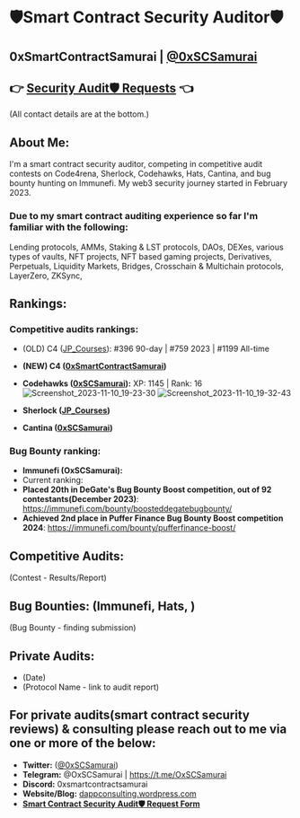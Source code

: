 # 🛡️Smart Contract Security Auditor🛡️
## 0xSmartContractSamurai | [@0xSCSamurai](https://twitter.com/0xSCSamurai)

## 👉 **[Security Audit🛡️ Requests](https://app.deform.cc/form/cac0cfd4-e161-4048-b9fb-84819cc5e158)** 👈

(All contact details are at the bottom.)


## **About Me**:

I'm a smart contract security auditor, competing in competitive audit contests on Code4rena, Sherlock, Codehawks, Hats, Cantina, and bug bounty hunting on Immunefi. 
My web3 security journey started in February 2023.

### Due to my smart contract auditing experience so far I'm familiar with the following:
Lending protocols, AMMs, Staking & LST protocols, DAOs, DEXes, various types of vaults, NFT projects, NFT based gaming projects, Derivatives, Perpetuals, Liquidity Markets, Bridges, Crosschain & Multichain protocols, LayerZero, ZKSync, 


## **Rankings:**

### **Competitive audits rankings:**

- (OLD) C4 ([JP_Courses](https://code4rena.com/@JP_Courses)): #396 90-day | #759 2023 | #1199 All-time
- **(NEW) C4 ([0xSmartContractSamurai](https://code4rena.com/@0xSmartContractSamurai))**
 
- **Codehawks ([0xSCSamurai](https://www.codehawks.com/profile/clk41wibj006sla08llbkfxxu)):** XP: 1145 | Rank: 16
![Screenshot_2023-11-10_19-23-30](https://github.com/dappconsulting/audits/assets/8009672/b90837ad-4035-4769-8dfc-33c717750092)
![Screenshot_2023-11-10_19-32-43](https://github.com/dappconsulting/audits/assets/8009672/676415f9-bec8-40dc-8450-8abd3d7745bf)

- **Sherlock ([JP_Courses](https://audits.sherlock.xyz/watson/JP_Courses))**

- **Cantina ([0xSCSamurai](https://cantina.xyz/u/0xSCSamurai))**


### **Bug Bounty ranking:**

- **Immunefi (OxSCSamurai):** 
- Current ranking: 
- **Placed 20th in DeGate's Bug Bounty Boost competition, out of 92 contestants(December 2023)**: https://immunefi.com/bounty/boosteddegatebugbounty/
- **Achieved 2nd place in Puffer Finance Bug Bounty Boost competition 2024**: https://immunefi.com/bounty/pufferfinance-boost/


## **Competitive Audits:**
(Contest - Results/Report)

## **Bug Bounties: (Immunefi, Hats, )**
(Bug Bounty - finding submission)

## **Private Audits:**
- (Date)
- (Protocol Name - link to audit report)


## **For private audits(smart contract security reviews) & consulting please reach out to me via one or more of the below:**
- **Twitter:** ([@0xSCSamurai](https://twitter.com/0xSCSamurai))
- **Telegram:** @OxSCSamurai | https://t.me/OxSCSamurai
- **Discord:** 0xsmartcontractsamurai
- **Website/Blog:** [dappconsulting.wordpress.com](https://dappconsulting.wordpress.com)
- **[Smart Contract Security Audit🛡️ Request Form](https://app.deform.cc/form/cac0cfd4-e161-4048-b9fb-84819cc5e158)**
